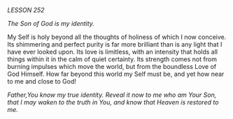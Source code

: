 *LESSON 252*

*The Son of God is my identity.*

My Self is holy beyond all the thoughts of holiness of which I now conceive. Its shimmering and perfect purity is far more brilliant than is any light that I have ever looked upon. Its love is limitless, with an intensity that holds all things within it in the calm of quiet certainty. Its strength comes not from burning impulses which move the world, but from the boundless Love of God Himself. How far beyond this world my Self must be, and yet how near to me and close to God!

_Father,You know my true identity. Reveal it now to me who am Your Son, that I may waken to the truth in You, and know that Heaven is restored to me._